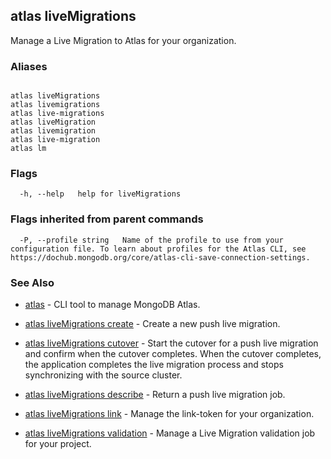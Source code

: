 ## atlas liveMigrations

Manage a Live Migration to Atlas for your organization.




### Aliases
```

atlas liveMigrations
atlas livemigrations
atlas live-migrations
atlas liveMigration
atlas livemigration
atlas live-migration
atlas lm
```



### Flags

```
  -h, --help   help for liveMigrations

```


### Flags inherited from parent commands

```
  -P, --profile string   Name of the profile to use from your configuration file. To learn about profiles for the Atlas CLI, see https://dochub.mongodb.org/core/atlas-cli-save-connection-settings.

```

### See Also


* [atlas](atlas.md)	- CLI tool to manage MongoDB Atlas.

* [atlas liveMigrations create](atlas_liveMigrations_create.md)	- Create a new push live migration.

* [atlas liveMigrations cutover](atlas_liveMigrations_cutover.md)	- Start the cutover for a push live migration and confirm when the cutover completes. When the cutover completes, the application completes the live migration process and stops synchronizing with the source cluster.

* [atlas liveMigrations describe](atlas_liveMigrations_describe.md)	- Return a push live migration job.

* [atlas liveMigrations link](atlas_liveMigrations_link.md)	- Manage the link-token for your organization.

* [atlas liveMigrations validation](atlas_liveMigrations_validation.md)	- Manage a Live Migration validation job for your project.



